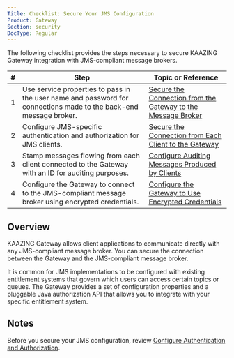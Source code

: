 ```yaml
---
Title: Checklist: Secure Your JMS Configuration
Product: Gateway
Section: security
DocType: Regular
---
```


The following checklist provides the steps necessary to secure KAAZING Gateway integration with JMS-compliant message brokers.

| \#  | Step                                                                                                              | Topic or Reference                                                                          |
|-----|-------------------------------------------------------------------------------------------------------------------|---------------------------------------------------------------------------------------------|
| 1   | Use service properties to pass in the user name and password for connections made to the back-end message broker. | [Secure the Connection from the Gateway to the Message Broker](p_broker_jms_secure.md) |
| 2   | Configure JMS-specific authentication and authorization for JMS clients.                                          | [Secure the Connection from Each Client to the Gateway](p_client_jms_secure.md)        |
| 3   | Stamp messages flowing from each client connected to the Gateway with an ID for auditing purposes.                | [Configure Auditing Messages Produced by Clients](p_auditing_jms_secure.md)               |
| 4   | Configure the Gateway to connect to the JMS-compliant message broker using encrypted credentials.                 | [Configure the Gateway to Use Encrypted Credentials](p_encrypted_jms_secure.md)        |

<a name="overview"></a>Overview
-------------------------------

KAAZING Gateway allows client applications to communicate directly with any JMS-compliant message broker. You can secure the connection between the Gateway and the JMS-compliant message broker.

It is common for JMS implementations to be configured with existing entitlement systems that govern which users can access certain topics or queues. The Gateway provides a set of configuration properties and a pluggable Java authorization API that allows you to integrate with your specific entitlement system.

Notes
-----

Before you secure your JMS configuration, review [Configure Authentication and Authorization](https://github.com/kaazing/gateway/blob/develop/doc/security/o_auth_configure.md).
